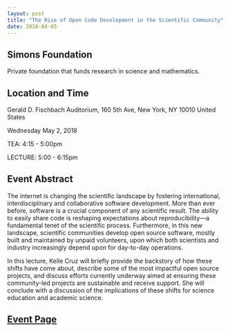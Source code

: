 ```yaml
---
layout: post
title: "The Rise of Open Code Development in the Scientific Community"
date: 2018-04-05
---
```

## Simons Foundation 

Private foundation that funds research in science and mathematics.

## Location and Time

Gerald D. Fischbach Auditorium, 160 5th Ave, New York, NY 10010 United States 

Wednesday May 2, 2018

TEA: 4:15 - 5:00pm

LECTURE: 5:00 - 6:15pm

## Event Abstract

The internet is changing the scientific landscape by fostering international, interdisciplinary and collaborative software development. More than ever before, software is a crucial component of any scientific result. The ability to easily share code is reshaping expectations about reproducibility—a fundamental tenet of the scientific process. Furthermore, in this new landscape, scientific communities develop open source software, mostly built and maintained by unpaid volunteers, upon which both scientists and industry increasingly depend upon for day-to-day operations.

In this lecture, Kelle Cruz will briefly provide the backstory of how these shifts have come about, describe some of the most impactful open source projects, and discuss efforts currently underway aimed at ensuring these community-led projects are sustainable and receive support. She will conclude with a discussion of the implications of these shifts for science education and academic science.

## [Event Page](https://www.simonsfoundation.org/event/collaborations-in-the-extreme-the-rise-of-open-code-development-in-the-scientific-community/)